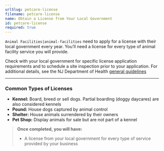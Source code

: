 ```yaml
---
urlSlug: petcare-license
filename: petcare-license
name: Obtain a License from Your Local Government
id: petcare-license
required: true
---
```

`Animal Facilities|animal-facilities` need to apply for a license with their local government every year. You’ll need a license for every type of animal facility service you will provide. 

Check with your local government for specific license application requirements and to schedule a site inspection prior to your application. For additional details, see the NJ Department of Health [general guidelines](https://www.nj.gov/health/vph/documents/guidelines_for_municipal_licensure_of_animal_facilities.pdf) 

---

### Common Types of Licenses

* **Kennel:** Board, breed or sell dogs. Partial boarding (doggy daycares) are also considered kennels   
* **Pound:** House dogs captured by animal control  
* **Shelter:** House animals surrendered by their owners  
* **Pet Shop:** Display animals for sale but are not part of a kennel


>**Once completed, you will have:**  
>* A license from your local government for every type of service provided by your business